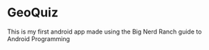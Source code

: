 # GeoQuiz


This is my first android app made using the Big Nerd Ranch guide to Android Programming
